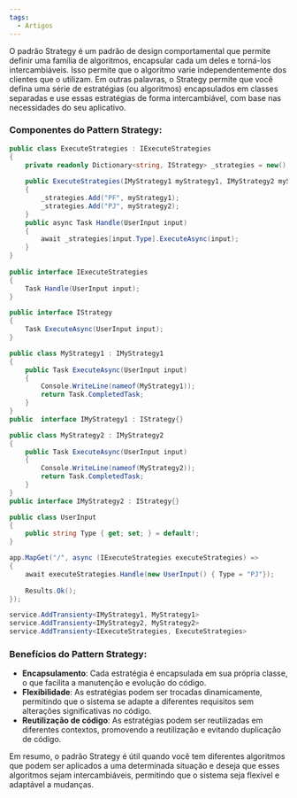 ```yaml
---
tags:
  - Artigos
---
```


O padrão Strategy é um padrão de design comportamental que permite definir uma família de algoritmos, encapsular cada um deles e torná-los intercambiáveis. Isso permite que o algoritmo varie independentemente dos clientes que o utilizam. Em outras palavras, o Strategy permite que você defina uma série de estratégias (ou algoritmos) encapsulados em classes separadas e use essas estratégias de forma intercambiável, com base nas necessidades do seu aplicativo.

### Componentes do Pattern Strategy:

```csharp
public class ExecuteStrategies : IExecuteStrategies  
{  
    private readonly Dictionary<string, IStrategy> _strategies = new();  
    
    public ExecuteStrategies(IMyStrategy1 myStrategy1, IMyStrategy2 myStrategy2)  
    {        
	    _strategies.Add("PF", myStrategy1);  
        _strategies.Add("PJ", myStrategy2);  
    }    
    public async Task Handle(UserInput input)  
    {        
	    await _strategies[input.Type].ExecuteAsync(input);  
    }
}  
  
public interface IExecuteStrategies  
{  
    Task Handle(UserInput input);  
}
```

```csharp
public interface IStrategy  
{  
    Task ExecuteAsync(UserInput input);  
}
```

```csharp
public class MyStrategy1 : IMyStrategy1  
{  
    public Task ExecuteAsync(UserInput input)  
    {        
	    Console.WriteLine(nameof(MyStrategy1));  
        return Task.CompletedTask;  
    }
}
public  interface IMyStrategy1 : IStrategy{}
```

```csharp
public class MyStrategy2 : IMyStrategy2  
{  
    public Task ExecuteAsync(UserInput input)  
    {        
	    Console.WriteLine(nameof(MyStrategy2));  
        return Task.CompletedTask;  
    }
}
public interface IMyStrategy2 : IStrategy{}
```

```csharp
public class UserInput  
{  
    public string Type { get; set; } = default!;  
}
```

```csharp
app.MapGet("/", async (IExecuteStrategies executeStrategies) =>  
{  
    await executeStrategies.Handle(new UserInput() { Type = "PJ"});  
  
    Results.Ok();  
});
```

```csharp
service.AddTransienty<IMyStrategy1, MyStrategy1>
service.AddTransienty<IMyStrategy2, MyStrategy2>
service.AddTransienty<IExecuteStrategies, ExecuteStrategies>
```
### Benefícios do Pattern Strategy:

- **Encapsulamento**: Cada estratégia é encapsulada em sua própria classe, o que facilita a manutenção e evolução do código.
- **Flexibilidade**: As estratégias podem ser trocadas dinamicamente, permitindo que o sistema se adapte a diferentes requisitos sem alterações significativas no código.
- **Reutilização de código**: As estratégias podem ser reutilizadas em diferentes contextos, promovendo a reutilização e evitando duplicação de código.

Em resumo, o padrão Strategy é útil quando você tem diferentes algoritmos que podem ser aplicados a uma determinada situação e deseja que esses algoritmos sejam intercambiáveis, permitindo que o sistema seja flexível e adaptável a mudanças.